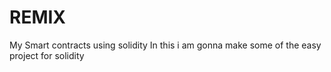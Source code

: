 # REMIX
My Smart contracts using solidity
In this i am gonna make some of the easy project for solidity
